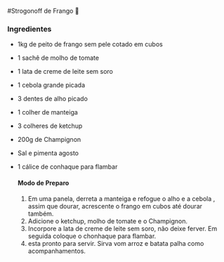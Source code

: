 #Strogonoff de Frango :chicken:

###     Ingredientes

- 1kg de peito de frango sem pele cotado em cubos

- 1 sachê de molho de tomate

- 1 lata de creme de leite sem soro

- 1 cebola grande picada

- 3 dentes de alho picado

- 1 colher de manteiga

- 3 colheres de ketchup

- 200g de Champignon 

- Sal e pimenta agosto

- 1 cálice de conhaque para flambar

  #### Modo de Preparo

  1. Em uma panela, derreta a manteiga e refogue o alho e a cebola , assim que dourar, acrescente o frango em cubos até dourar também. 
  2. Adicione o ketchup, molho de tomate e o Champignon.
  3. Incorpore a lata de creme de leite sem soro, não deixe ferver. Em seguida coloque o chonhaque para flambar.
  4. esta pronto para servir. Sirva vom arroz e batata palha como acompanhamentos.